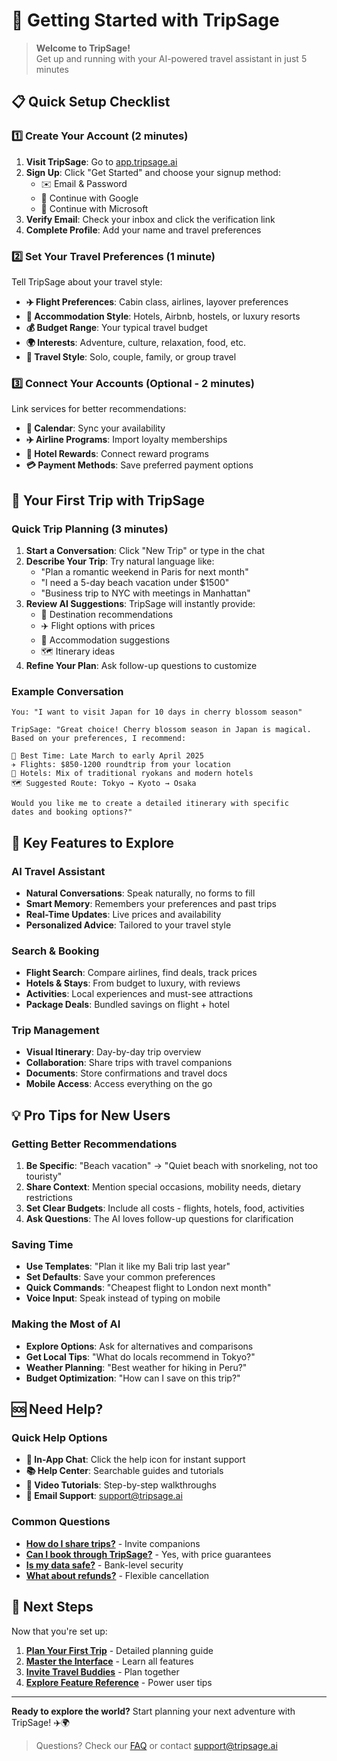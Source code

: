 # 🚀 Getting Started with TripSage

> **Welcome to TripSage!**  
> Get up and running with your AI-powered travel assistant in just 5 minutes

## 📋 Quick Setup Checklist

### 1️⃣ Create Your Account (2 minutes)

1. **Visit TripSage**: Go to [app.tripsage.ai](https://app.tripsage.ai)
2. **Sign Up**: Click "Get Started" and choose your signup method:
   - ✉️ Email & Password
   - 🔵 Continue with Google
   - 🔷 Continue with Microsoft
3. **Verify Email**: Check your inbox and click the verification link
4. **Complete Profile**: Add your name and travel preferences

### 2️⃣ Set Your Travel Preferences (1 minute)

Tell TripSage about your travel style:

- **✈️ Flight Preferences**: Cabin class, airlines, layover preferences
- **🏨 Accommodation Style**: Hotels, Airbnb, hostels, or luxury resorts
- **💰 Budget Range**: Your typical travel budget
- **🌍 Interests**: Adventure, culture, relaxation, food, etc.
- **🧳 Travel Style**: Solo, couple, family, or group travel

### 3️⃣ Connect Your Accounts (Optional - 2 minutes)

Link services for better recommendations:

- **📅 Calendar**: Sync your availability
- **✈️ Airline Programs**: Import loyalty memberships
- **🏨 Hotel Rewards**: Connect reward programs
- **💳 Payment Methods**: Save preferred payment options

## 🎯 Your First Trip with TripSage

### Quick Trip Planning (3 minutes)

1. **Start a Conversation**: Click "New Trip" or type in the chat
2. **Describe Your Trip**: Try natural language like:
   - "Plan a romantic weekend in Paris for next month"
   - "I need a 5-day beach vacation under $1500"
   - "Business trip to NYC with meetings in Manhattan"
3. **Review AI Suggestions**: TripSage will instantly provide:
   - 🎯 Destination recommendations
   - ✈️ Flight options with prices
   - 🏨 Accommodation suggestions
   - 🗺️ Itinerary ideas
4. **Refine Your Plan**: Ask follow-up questions to customize

### Example Conversation

```text
You: "I want to visit Japan for 10 days in cherry blossom season"

TripSage: "Great choice! Cherry blossom season in Japan is magical. 
Based on your preferences, I recommend:

📅 Best Time: Late March to early April 2025
✈️ Flights: $850-1200 roundtrip from your location
🏨 Hotels: Mix of traditional ryokans and modern hotels
🗺️ Suggested Route: Tokyo → Kyoto → Osaka

Would you like me to create a detailed itinerary with specific 
dates and booking options?"
```

## 🌟 Key Features to Explore

### AI Travel Assistant

- **Natural Conversations**: Speak naturally, no forms to fill
- **Smart Memory**: Remembers your preferences and past trips
- **Real-Time Updates**: Live prices and availability
- **Personalized Advice**: Tailored to your travel style

### Search & Booking

- **Flight Search**: Compare airlines, find deals, track prices
- **Hotels & Stays**: From budget to luxury, with reviews
- **Activities**: Local experiences and must-see attractions
- **Package Deals**: Bundled savings on flight + hotel

### Trip Management

- **Visual Itinerary**: Day-by-day trip overview
- **Collaboration**: Share trips with travel companions
- **Documents**: Store confirmations and travel docs
- **Mobile Access**: Access everything on the go

## 💡 Pro Tips for New Users

### Getting Better Recommendations

1. **Be Specific**: "Beach vacation" → "Quiet beach with snorkeling, not too touristy"
2. **Share Context**: Mention special occasions, mobility needs, dietary restrictions
3. **Set Clear Budgets**: Include all costs - flights, hotels, food, activities
4. **Ask Questions**: The AI loves follow-up questions for clarification

### Saving Time

- **Use Templates**: "Plan it like my Bali trip last year"
- **Set Defaults**: Save your common preferences
- **Quick Commands**: "Cheapest flight to London next month"
- **Voice Input**: Speak instead of typing on mobile

### Making the Most of AI

- **Explore Options**: Ask for alternatives and comparisons
- **Get Local Tips**: "What do locals recommend in Tokyo?"
- **Weather Planning**: "Best weather for hiking in Peru?"
- **Budget Optimization**: "How can I save on this trip?"

## 🆘 Need Help?

### Quick Help Options

- **💬 In-App Chat**: Click the help icon for instant support
- **📚 Help Center**: Searchable guides and tutorials
- **🎥 Video Tutorials**: Step-by-step walkthroughs
- **📧 Email Support**: <support@tripsage.ai>

### Common Questions

- **[How do I share trips?](collaboration.md)** - Invite companions
- **[Can I book through TripSage?](travel-planning-guide.md#search-and-booking)** - Yes, with price guarantees
- **[Is my data safe?](web-app-guide.md#privacy-controls)** - Bank-level security
- **[What about refunds?](faq.md#refunds)** - Flexible cancellation

## 🚀 Next Steps

Now that you're set up:

1. **[Plan Your First Trip](travel-planning-guide.md)** - Detailed planning guide
2. **[Master the Interface](web-app-guide.md)** - Learn all features
3. **[Invite Travel Buddies](collaboration.md)** - Plan together
4. **[Explore Feature Reference](feature-reference.md)** - Power user tips

---

**Ready to explore the world?** Start planning your next adventure with TripSage! ✈️🌍

> Questions? Check our [FAQ](faq.md) or contact [support@tripsage.ai](mailto:support@tripsage.ai)
